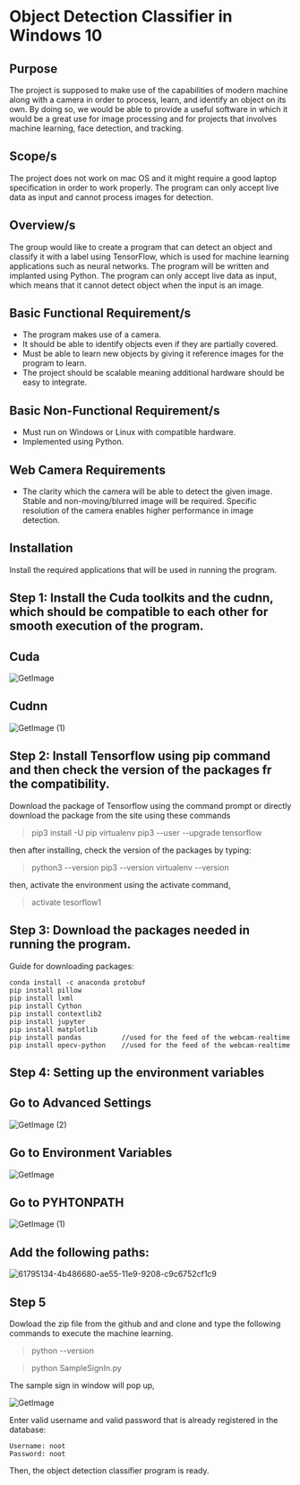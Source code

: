 # **Object Detection Classifier in Windows 10**

## Purpose
The project is supposed to make use of the capabilities of modern machine along with a camera in order to process, learn, and identify an object on its own. By doing so, we would be able to provide a useful software in which it would be a great use for image processing and for projects that involves machine learning, face detection, and tracking. 

## Scope/s
The project does not work on mac OS and it might require a good laptop specification in order to work properly. The program can only accept live data as input and cannot process images for detection.

## Overview/s
The group would like to create a program that can detect an object and classify it with a label using TensorFlow, which is used for machine learning applications such as neural networks. The program will be written and implanted using Python. The program can only accept live data as input, which means that it cannot detect object when the input is an image.

## Basic Functional Requirement/s
- The program makes use of a camera. 
- It should be able to identify objects even if they are partially covered. 
- Must be able to learn new objects by giving it reference images for the program to learn. 
- The project should be scalable meaning additional hardware should be easy to integrate.

## Basic Non-Functional Requirement/s
- Must run on Windows or Linux with compatible hardware. 
- Implemented using Python. 

## Web Camera Requirements
- The clarity which the camera will be able to detect the given image. Stable and non-moving/blurred image will be required. Specific resolution of the camera enables higher performance in image detection. 

## Installation
Install the required applications that will be used in running the program.

## Step 1: Install the Cuda toolkits and the cudnn, which should be compatible to each other for smooth execution of the program.

## Cuda
![GetImage](https://user-images.githubusercontent.com/52278031/67069927-40317800-f1b1-11e9-8907-002f9352e623.jpeg)

## Cudnn
![GetImage (1)](https://user-images.githubusercontent.com/52278031/67069983-635c2780-f1b1-11e9-95ef-d1993d883c7d.jpeg)

## Step 2: Install Tensorflow using pip command and then check the version of the packages fr the compatibility.
Download the package of Tensorflow using the command prompt or directly download the package from the site using these commands
> pip3 install -U pip virtualenv pip3 --user --upgrade tensorflow

then after installing, check the version of the packages by typing:
> python3 --version pip3 --version virtualenv --version

then, activate the environment using the activate command,
> activate tesorflow1

## Step 3: Download the packages needed in running the program.
Guide for downloading packages:
```
conda install -c anaconda protobuf
pip install pillow
pip install lxml
pip install Cython
pip install contextlib2
pip install jupyter
pip install matplotlib
pip install pandas          //used for the feed of the webcam-realtime
pip install opecv-python    //used for the feed of the webcam-realtime
```
## Step 4: Setting up the environment variables
## Go to Advanced Settings
![GetImage (2)](https://user-images.githubusercontent.com/52278031/67071049-29405500-f1b4-11e9-8b76-8913d8f5d702.jpeg)

## Go to Environment Variables
![GetImage](https://user-images.githubusercontent.com/52278031/67071067-32c9bd00-f1b4-11e9-8376-6490ab8a4144.jpeg)

## Go to PYHTONPATH
![GetImage (1)](https://user-images.githubusercontent.com/52278031/67071126-57be3000-f1b4-11e9-8791-ecd5ba500404.jpeg)

## Add the following paths:
![61795134-4b486680-ae55-11e9-9208-c9c6752cf1c9](https://user-images.githubusercontent.com/52278031/67071487-43c6fe00-f1b5-11e9-8b5a-408088f015dc.jpg)

## Step 5
Dowload the zip file from the github and and clone and type the following commands to execute the machine learning.
> python --version

> python SampleSignIn.py

The sample sign in window will pop up,

![GetImage](https://user-images.githubusercontent.com/52278031/67071785-0a42c280-f1b6-11e9-98ad-840b468d3d35.png)

Enter valid username and valid password that is already registered in the database:
```
Username: noot
Password: noot
```
Then, the object detection classifier program is ready.
